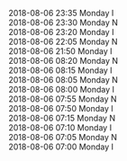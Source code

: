 2018-08-06 23:35 Monday  I  
2018-08-06 23:30 Monday  N  
2018-08-06 23:20 Monday  I  
2018-08-06 22:05 Monday  N  
2018-08-06 21:50 Monday  I  
2018-08-06 08:20 Monday  N  
2018-08-06 08:15 Monday  I  
2018-08-06 08:05 Monday  N  
2018-08-06 08:00 Monday  I  
2018-08-06 07:55 Monday  N  
2018-08-06 07:50 Monday  I  
2018-08-06 07:15 Monday  N  
2018-08-06 07:10 Monday  I  
2018-08-06 07:05 Monday  N  
2018-08-06 07:00 Monday  I  
